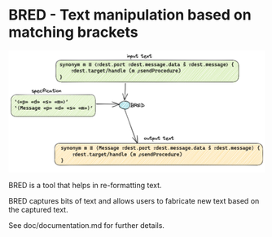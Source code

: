 # BRED - Text manipulation based on matching brackets

![bred](./doc/bred.png)

BRED is a tool that helps in re-formatting text.

BRED captures bits of text and allows users to fabricate new text based
on the captured text.

See doc/documentation.md for further details.
